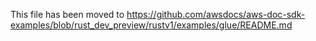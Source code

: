 This file has been moved to https://github.com/awsdocs/aws-doc-sdk-examples/blob/rust_dev_preview/rustv1/examples/glue/README.md
